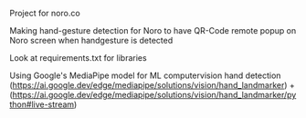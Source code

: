 Project for noro.co

Making hand-gesture detection for Noro to have QR-Code remote popup on Noro screen when handgesture is detected

Look at requirements.txt for libraries

Using Google's MediaPipe model for ML computervision hand detection (https://ai.google.dev/edge/mediapipe/solutions/vision/hand_landmarker) + (https://ai.google.dev/edge/mediapipe/solutions/vision/hand_landmarker/python#live-stream)
